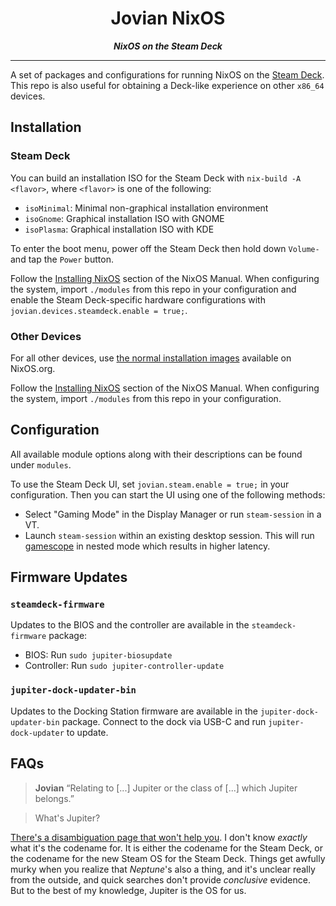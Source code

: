 <div align="center"><h1>Jovian NixOS</h1></div>
<div align="center"><strong><em>NixOS on the Steam Deck</em></strong></div>

****

A set of packages and configurations for running NixOS on the [Steam Deck](https://www.steamdeck.com).
This repo is also useful for obtaining a Deck-like experience on other `x86_64` devices.

Installation
------------

### Steam Deck

You can build an installation ISO for the Steam Deck with `nix-build -A <flavor>`, where `<flavor>` is one of the following:

- `isoMinimal`: Minimal non-graphical installation environment
- `isoGnome`: Graphical installation ISO with GNOME
- `isoPlasma`: Graphical installation ISO with KDE

To enter the boot menu, power off the Steam Deck then hold down `Volume-` and tap the `Power` button.

Follow the [Installing NixOS](https://nixos.org/manual/nixos/unstable/index.html#sec-installation) section of the NixOS Manual.
When configuring the system, import `./modules` from this repo in your configuration and enable the Steam Deck-specific hardware configurations with `jovian.devices.steamdeck.enable = true;`.

### Other Devices

For all other devices, use [the normal installation images](https://nixos.org/download.html#download-nixos) available on NixOS.org.

Follow the [Installing NixOS](https://nixos.org/manual/nixos/unstable/index.html#sec-installation) section of the NixOS Manual.
When configuring the system, import `./modules` from this repo in your configuration.

Configuration
-------------

All available module options along with their descriptions can be found under `modules`.

To use the Steam Deck UI, set `jovian.steam.enable = true;` in your configuration.
Then you can start the UI using one of the following methods:

- Select "Gaming Mode" in the Display Manager or run `steam-session` in a VT.
- Launch `steam-session` within an existing desktop session. This will run [gamescope](https://github.com/Plagman/gamescope) in nested mode which results in higher latency.

Firmware Updates
----------------

### `steamdeck-firmware`

Updates to the BIOS and the controller are available in the `steamdeck-firmware` package:

- BIOS: Run `sudo jupiter-biosupdate`
- Controller: Run `sudo jupiter-controller-update`

### `jupiter-dock-updater-bin`

Updates to the Docking Station firmware are available in the `jupiter-dock-updater-bin` package.
Connect to the dock via USB-C and run `jupiter-dock-updater` to update.

FAQs
----

> **Jovian**
> “Relating to [...] Jupiter or the class of [...] which Jupiter belongs.”

> What's Jupiter?

[There's a disambiguation page that won't help you](https://en.wikipedia.org/wiki/Jupiter_(disambiguation)).
I don't know *exactly* what it's the codename for.
It is either the codename for the Steam Deck, or the codename for the new Steam OS for the Steam Deck.
Things get awfully murky when you realize that *Neptune*'s also a thing, and it's unclear really from the outside, and quick searches don't provide *conclusive* evidence.
But to the best of my knowledge, Jupiter is the OS for us.
